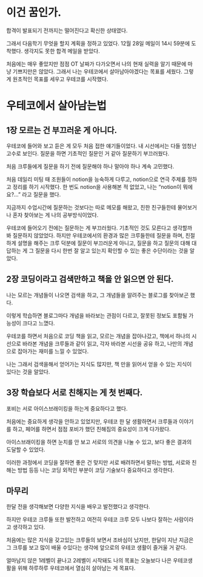 # 이건 꿈인가.

합격이 발표되기 전까지는 떨어진다고 확신한 상태였다.

그래서 다음학기 무엇을 할지 계획을 정하고 있었다.
12월 28일 메일이 14시 59분에 도착했다.
생각지도 못한 합격 메일을 받았다.

처음에는 매우 좋았지만 점점 OT 날짜가 다가오면서 
나의 현재 실력을 알기 때문에 마냥 기쁘지만은 않았다.
그래서 나는 우테코에서 살아남아야겠다는 목표를 세웠다.
그렇게 원초적인 목표를 세우고 우테코를 시작했다.

# 우테코에서 살아남는법

## 1장 모르는 건 부끄러운 게 아니다.

우테코에 들어와 보고 듣은 게 모두 처음 접한 얘기들이었다.
내 시선에서는 다들 엄청난 고수로 보인다.
질문을 하면 기초적인 질문인 거 같아 질문하기 부끄러웠다.

처음 크루들에게 질문을 하기 전에 
질문해야 하나 말아야 하나 계속 고민했다.

처음 데일리 미팅 때 조원들이 notion을 능숙하게 다루고,
notion으로 연극 주제를 정하고 정리를 하기 시작했다.
한 번도 notion을 사용해본 적 없었고,
나는 “notion이 뭐에요?…” 라고 질문을 했다.

지금까지 수업시간에 질문하는 것보다는 따로 메모를 해왔고,
친한 친구들한테 물어보거나 혼자 찾아보는 게 나의 공부방식이었다.

우테코에 들어오기 전에는 질문하는 게 부끄러웠다.
기초적인 것도 모른다고 생각할까 봐 질문하지 않았었다.
하지만 우테코에서의 환경과 많은 크루들한테 질문을 하며,
친절하게 설명을 해주는 크루 덕분에 질문이 부끄러운게 아니고,
질문을 하고 질문의 대해 대답하는 게 그 질문을 다시 한번 잘 알고 있는지 확인할 수 있는 좋은 수단이라는 것을 알았다.

## 2장 코딩이라고 검색만하고 책을 안 읽으면 안 된다.

나는 모르는 개념들이 나오면 검색을 하고,
그 개념들을 알려주는 블로그를 찾아보곤 했다.

이렇게 학습하면 블로그마다 개념을 바라보는 관점이 다르고,
잘못된 정보도 포함될 가능성이 크다고 느꼈다.

우테코를 하면서  처음으로 코딩 책을 읽고,
모르는 개념을 잡아나갔고, 
책에서 하나의 시선으로 바라본 개념을 크루들과 같이 읽고,
각자 바라본 시선을 공유 하고,
나만의 개념으로 잡아가는 재미를 느낄 수 있었다.

나는 그래서 검색을해서 얻어가는 지식도 많지만,
책 만을 읽어서 얻을 수 있는 지식이 있다는 것을 알았다.

## 3장 학습보다 서로 친해지는 게 첫 번째다.

포비는 서로 아이스브래이킹을 하는게 중요하다고 했다.

처음에는 중요하게 생각을 안하고 있었지만, 
우테코 한 달 생활하면서 크루들과 이야기를 하고,
페어를 하면서 점점 포비가 했던 친해짐의 중요성이 크게 다가왔다.

아이스브래이킹을 하면 눈치를 안 보고 서로의 의견을 나눌 수 있고,
보다 좋은 결과의 도달할 수 있었다.

이러한 과정에서 코딩을 잘하면 좋은 건 맞지만
서로 배려하면서 말하는 방법, 서로와 친해는 방법 등등 나는 코딩 외적인 부분이 코딩 기술보다 중요하다고 생각한다.

## 마무리

한달 전을 생각해보면 다양한 지식을 배우고 발전했다고 생각한다.

하지만 우테코 크루들 또한 발전하고
여전히 우테코 크루 모두 나보다 잘하는 사람이라고 생각하고 있다.

처음에는 많은 지식을 갖고있는 크루들의 보면서 조바심이 났지만,
한달이 지난 지금은 그 크루를 보고 많이 배울 수있다는 생각에 앞으로의 우테코 생활이 즐거울 거 같다.

얼마남지 않은 1레벨이 끝나고 2레벨이 시작돼도 나의 목표는 오늘보다 나은 우테코생활을 위해 하루하루 우테코에서 열심히 살아남는 게 목표다.